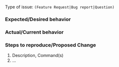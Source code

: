 Type of issue: `(Feature Request|Bug report|Question)`

### Expected/Desired behavior


### Actual/Current behavior


### Steps to reproduce/Proposed Change

1. Description, Command(s)
1. …
